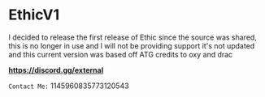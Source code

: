 # EthicV1
I decided to release the first release of Ethic since the source was shared, this is no longer in use and I will not be providing support it's not updated and this current version was based off ATG credits to oxy and drac


__https://discord.gg/external__


`Contact Me:` 1145960835773120543
